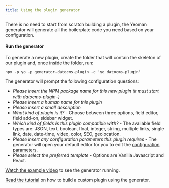 ```yaml
---
title: Using the plugin generator
---
```


There is no need to start from scratch building a plugin, the Yeoman generator will generate all the boilerplate code you need based on your configuration.

#### Run the generator

To generate a new plugin, create the folder that will contain the skeleton of our plugin and, once inside the folder, run:

```
npx -p yo -p generator-datocms-plugin -c 'yo datocms-plugin'
```

The generator will prompt the following configuration questions:

- *Please insert the NPM package name for this new plugin (it must start with datocms-plugin-)*
- *Please insert a human name for this plugin*
- *Please insert a small description*
- *What kind of plugin is it?* - Choose between three options, field editor, field add-on, sidebar widget.
- *Which kind of fields is this plugin compatible with?* - The available field types are:
  JSON, text, boolean, float, integer, string, multiple links, single link, date, date-time, video, color, SEO, geolocation.
- *Please insert any configuration parameters this plugin requires* - The generator will open your default editor for you to edit the [configuration parameters](https://www.datocms.com/docs/plugins/creating-a-new-plugin/#configuration-parameters).
- *Please select the preferred template* - Options are Vanilla Javascript and React.

[Watch the example video](https://vimeo.com/301886498#at=0) to see the generator running.

[Read the tutorial](https://www.datocms.com/blog/how-to-create-an-inverse-relations-plugin) on how to build a custom plugin using the generator.
